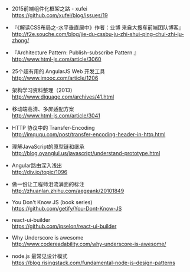 
*  2015前端组件化框架之路 - xufei   
https://github.com/xufei/blog/issues/19

*  『《解读CSS布局之-水平垂直居中》作者：业博 来自大搜车前端团队博客』  
http://f2e.souche.com/blog/jie-du-cssbu-ju-zhi-shui-ping-chui-zhi-ju-zhong/

*  『Architecture Pattern: Publish-subscribe Pattern 』  
http://www.html-js.com/article/3060

*  25个超有用的 AngularJS Web 开发工具   
http://www.imooc.com/article/1206

*  架构学习资料整理（2013）  
http://www.diguage.com/archives/41.html

*   移动端高清、多屏适配方案  
http://www.html-js.com/article/3041

*  HTTP 协议中的 Transfer-Encoding   
http://imququ.com/post/transfer-encoding-header-in-http.html

*  理解JavaScript的原型链和继承  
http://blog.oyanglul.us/javascript/understand-prototype.html

*  Angular路由深入浅出  
http://div.io/topic/1096

*  做一份让工程师泪流满面的标注  
http://zhuanlan.zhihu.com/aegeank/20101849

*  You Don't Know JS (book series)   
https://github.com/getify/You-Dont-Know-JS 

*  react-ui-builder  
https://github.com/ipselon/react-ui-builder

*  Why Underscore is awesome  
http://www.codereadability.com/why-underscore-is-awesome/

*  node.js 最常见设计模式  
https://blog.risingstack.com/fundamental-node-js-design-patterns
